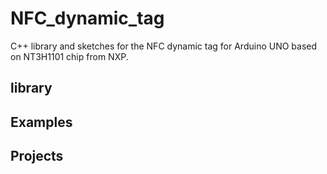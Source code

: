 # NFC_dynamic_tag
C++ library and sketches for the NFC dynamic tag for Arduino UNO based on NT3H1101 chip from NXP.

## library

## Examples

## Projects
